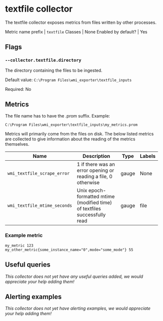 # textfile collector

The textfile collector exposes metrics from files written by other processes.

Metric name prefix | `textfile`
Classes             | None
Enabled by default? | Yes

## Flags

### `--collector.textfile.directory`

The directory containing the files to be ingested.

Default value: `C:\Program Files\wmi_exporter\textfile_inputs`

Required: No

## Metrics

The file name has to have the .prom suffix. Example:

```
C:\Program Files\wmi_exporter\textfile_inputs\my_metrics.prom
```

Metrics will primarily come from the files on disk. The below listed metrics
are collected to give information about the reading of the metrics themselves.

Name | Description | Type | Labels
-----|-------------|------|-------
`wmi_textfile_scrape_error` | 1 if there was an error opening or reading a file, 0 otherwise | gauge | None
`wmi_textfile_mtime_seconds` | Unix epoch-formatted mtime (modified time) of textfiles successfully read | gauge | file

### Example metric

```
my_metric 123
my_other_metric{some_instance_name="0",mode="some_mode"} 55
```

## Useful queries
_This collector does not yet have any useful queries added, we would appreciate your help adding them!_

## Alerting examples
_This collector does not yet have alerting examples, we would appreciate your help adding them!_
